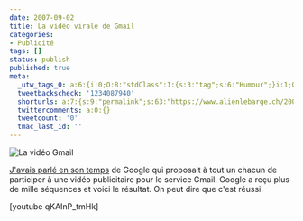 ```yaml
---
date: 2007-09-02
title: La vidéo virale de Gmail
categories:
- Publicité
tags: []
status: publish
published: true
meta:
  _utw_tags_0: a:6:{i:0;O:8:"stdClass":1:{s:3:"tag";s:6:"Humour";}i:1;O:8:"stdClass":1:{s:3:"tag";s:12:"Informatique";}i:2;O:8:"stdClass":1:{s:3:"tag";s:8:"Internet";}i:3;O:8:"stdClass":1:{s:3:"tag";s:9:"Marketing";}i:4;O:8:"stdClass":1:{s:3:"tag";s:10:"Publicité";}i:5;O:8:"stdClass":1:{s:3:"tag";s:6:"Social";}}
  tweetbackscheck: '1234087940'
  shorturls: a:7:{s:9:"permalink";s:63:"https://www.alienlebarge.ch/2007/09/02/la-video-virale-de-gmail/";s:7:"tinyurl";s:25:"https://tinyurl.com/cm3ndb";s:4:"isgd";s:17:"https://is.gd/iNRw";s:5:"bitly";s:18:"https://bit.ly/LZhf";s:5:"snipr";s:22:"https://snipr.com/bibo9";s:5:"snurl";s:22:"https://snurl.com/bibo9";s:7:"snipurl";s:24:"https://snipurl.com/bibo9";}
  twittercomments: a:0:{}
  tweetcount: '0'
  tmac_last_id: ''
---
```

<img src="https://dlgjp9x71cipk.cloudfront.net/2007/09/gmail.png" alt="La vidéo Gmail" />

<a href="https://www.alienlebarge.ch/2007/07/30/gmail-campagne-virale/" title="Gmail, campagne virale">J'avais parlé en son temps</a> de Google qui proposait à tout un chacun de participer à une vidéo publicitaire pour le service Gmail. Google a reçu plus de mille séquences et voici le résultat. On peut dire que c'est réussi.

<!--more-->

[youtube qKAInP_tmHk]
